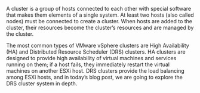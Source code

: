 A cluster is a group of hosts connected to each other with special software that makes them elements of a single system. At least two hosts (also called nodes) must be connected to create a cluster. When hosts are added to the cluster, their resources become the cluster’s resources and are managed by the cluster.

The most common types of VMware vSphere clusters are High Availability (HA) and Distributed Resource Scheduler (DRS) clusters. HA clusters are designed to provide high availability of virtual machines and services running on them; if a host fails, they immediately restart the virtual machines on another ESXi host. DRS clusters provide the load balancing among ESXi hosts, and in today’s blog post, we are going to explore the DRS cluster system in depth.
